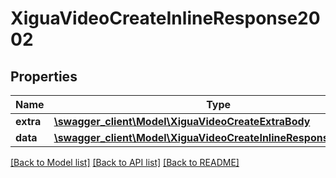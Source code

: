 # XiguaVideoCreateInlineResponse2002

## Properties
Name | Type | Description | Notes
------------ | ------------- | ------------- | -------------
**extra** | [**\swagger_client\Model\XiguaVideoCreateExtraBody**](XiguaVideoCreateExtraBody.md) |  | [optional] 
**data** | [**\swagger_client\Model\XiguaVideoCreateInlineResponse2002Data**](XiguaVideoCreateInlineResponse2002Data.md) |  | [optional] 

[[Back to Model list]](../README.md#documentation-for-models) [[Back to API list]](../README.md#documentation-for-api-endpoints) [[Back to README]](../README.md)

